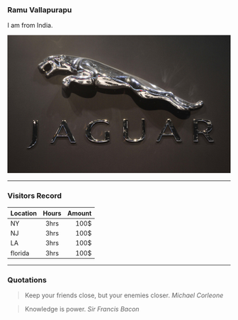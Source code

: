 ### Ramu Vallapurapu

I am from India.

![Jaguar](images/jaguar.jpg)

---

### Visitors Record
 
| Location  |      Hours    |  Amount |
|:----------|:-------------:|--------:|
|   NY |   3hrs        |  100$   |   
|   NJ |   3hrs        |  100$   |   
|  LA |   3hrs        |  100$   |
| florida|    3hrs        | 100$    |


---

### Quotations

> Keep your friends close, but your enemies closer.	*Michael Corleone*

> Knowledge is power.	*Sir Francis Bacon*
 
 
